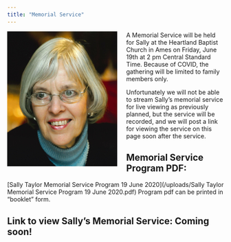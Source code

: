 ```yaml
---
title: "Memorial Service"
---
```


<img align="left" src="/uploads/Taylor_Sally_6_5_2020.jpg" width="256px" style="padding: 0 1.5em 0 0;">

A Memorial Service will be held for Sally at the Heartland Baptist Church in Ames on Friday, June 19th at 2 pm Central Standard Time.  Because of COVID, the gathering will be limited to family members only.  

Unfortunately we will not be able to stream Sally’s memorial service for live viewing as previously planned, but the service will be recorded, and we will post a link for viewing the service on this page soon after the service.



## **Memorial Service Program PDF:** 
[Sally Taylor Memorial Service Program 19 June 2020](/uploads/Sally Taylor Memorial Service Program 19 June 2020.pdf)
Program pdf can be printed in “booklet” form.

## **Link to view Sally’s Memorial Service:  Coming soon!**
